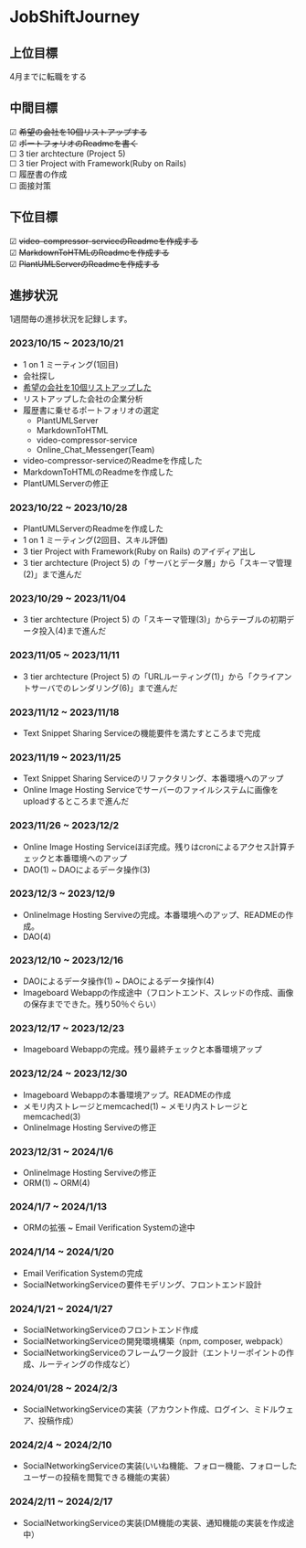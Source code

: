 # JobShiftJourney

## 上位目標
4月までに転職をする  

## 中間目標
☑ ~~希望の会社を10個リストアップする~~  
☑ ~~ポートフォリオのReadmeを書く~~  
☐ 3 tier archtecture (Project 5)  
☐ 3 tier Project with Framework(Ruby on Rails)  
☐ 履歴書の作成  
☐ 面接対策


## 下位目標
☑ ~~video-compressor-serviceのReadmeを作成する~~  
☑ ~~MarkdownToHTMLのReadmeを作成する~~   
☑ ~~PlantUMLServerのReadmeを作成する~~　

## 進捗状況
1週間毎の進捗状況を記録します。  

### 2023/10/15 ~ 2023/10/21
- 1 on 1 ミーティング(1回目)
- 会社探し
- [希望の会社を10個リストアップした](https://github.com/AkinoJoey/JobShiftJourney/blob/main/TopPicks_Companies.md)
- リストアップした会社の企業分析
- 履歴書に乗せるポートフォリオの選定
  - PlantUMLServer
  - MarkdownToHTML
  - video-compressor-service
  - Online_Chat_Messenger(Team)
- video-compressor-serviceのReadmeを作成した
- MarkdownToHTMLのReadmeを作成した
- PlantUMLServerの修正

### 2023/10/22 ~ 2023/10/28
- PlantUMLServerのReadmeを作成した
- 1 on 1 ミーティング(2回目、スキル評価)
- 3 tier Project with Framework(Ruby on Rails) のアイディア出し
- 3 tier archtecture (Project 5)  の「サーバとデータ層」から「スキーマ管理(2)」まで進んだ

### 2023/10/29 ~ 2023/11/04
- 3 tier archtecture (Project 5)  の「スキーマ管理(3)」からテーブルの初期データ投入(4)まで進んだ

### 2023/11/05 ~ 2023/11/11
- 3 tier archtecture (Project 5)  の「URLルーティング(1)」から「クライアントサーバでのレンダリング(6)」まで進んだ

### 2023/11/12 ~ 2023/11/18
- Text Snippet Sharing Serviceの機能要件を満たすところまで完成
  
### 2023/11/19 ~ 2023/11/25
- Text Snippet Sharing Serviceのリファクタリング、本番環境へのアップ
- Online Image Hosting Serviceでサーバーのファイルシステムに画像をuploadするところまで進んだ

### 2023/11/26 ~ 2023/12/2
- Online Image Hosting Serviceほぼ完成。残りはcronによるアクセス計算チェックと本番環境へのアップ
- DAO(1) ~ DAOによるデータ操作(3)

### 2023/12/3 ~ 2023/12/9
- OnlineImage Hosting Serviveの完成。本番環境へのアップ、READMEの作成。
- DAO(4)

### 2023/12/10 ~ 2023/12/16
- DAOによるデータ操作(1) ~ DAOによるデータ操作(4)
- Imageboard Webappの作成途中（フロントエンド、スレッドの作成、画像の保存までできた。残り50％ぐらい）

### 2023/12/17 ~ 2023/12/23
- Imageboard Webappの完成。残り最終チェックと本番環境アップ

### 2023/12/24 ~ 2023/12/30
- Imageboard Webappの本番環境アップ。READMEの作成
- メモリ内ストレージとmemcached(1) ~ メモリ内ストレージとmemcached(3)
- OnlineImage Hosting Serviveの修正

### 2023/12/31 ~ 2024/1/6
- OnlineImage Hosting Serviveの修正
- ORM(1) ~ ORM(4)

### 2024/1/7 ~ 2024/1/13
- ORMの拡張 ~ Email Verification Systemの途中

### 2024/1/14 ~ 2024/1/20
- Email Verification Systemの完成
- SocialNetworkingServiceの要件モデリング、フロントエンド設計

### 2024/1/21 ~ 2024/1/27
- SocialNetworkingServiceのフロントエンド作成
- SocialNetworkingServiceの開発環境構築（npm, composer, webpack）
- SocialNetworkingServiceのフレームワーク設計（エントリーポイントの作成、ルーティングの作成など）

### 2024/01/28 ~ 2024/2/3
- SocialNetworkingServiceの実装（アカウント作成、ログイン、ミドルウェア、投稿作成）

### 2024/2/4 ~ 2024/2/10
- SocialNetworkingServiceの実装(いいね機能、フォロー機能、フォローしたユーザーの投稿を閲覧できる機能の実装）

### 2024/2/11 ~ 2024/2/17
- SocialNetworkingServiceの実装(DM機能の実装、通知機能の実装を作成途中）
